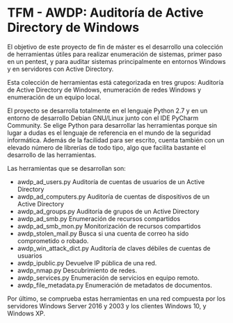 # TFM - AWDP: Auditoría de Active Directory de Windows
El objetivo de este proyecto de fin de máster es el desarrollo una colección de herramientas útiles para realizar enumeración de sistemas, primer paso en un pentest, y para auditar sistemas principalmente en entornos Windows y en servidores con Active Directory.

Esta colección de herramientas está categorizada en tres grupos: Auditoría de Active Directory de Windows, enumeración de redes Windows y enumeración de un equipo local. 

El proyecto se desarrolla totalmente en el lenguaje Python 2.7 y en un entorno de desarrollo Debian GNU/Linux junto con el IDE PyCharm Community. Se elige Python para desarrollar las herramientas porque sin lugar a dudas es el lenguaje de referencia en el mundo de la seguridad informática. Además de la facilidad para ser escrito, cuenta también con un elevado número de librerías de todo tipo, algo que facilita bastante el desarrollo de las herramientas.

Las herramientas que se desarrollan son:

* awdp_ad_users.py		Auditoría de cuentas de usuarios de un Active Directory
* awdp_ad_computers.py	Auditoría de cuentas de dispositivos de un Active Directory
* awdp_ad_groups.py		Auditoría de grupos de un Active Directory
* awdp_ad_smb.py		Enumeración de recursos compartidos
* awdp_ad_smb_mon.py		Monitorización de recursos compartidos
* awdp_stolen_mail.py		Busca si una cuenta de correo ha sido comprometido o robado.
* awdp_win_attack_dict.py	Auditoría de claves débiles de cuentas de usuarios
* awdp_ipublic.py		Devuelve IP pública de una red.
* awdp_nmap.py			Descubrimiento de redes.
* awdp_services.py		Enumeración de servicios en equipo remoto.
* awdp_file_metadata.py	Enumeración de metadatos de documentos.

Por último, se comprueba estas herramientas en una red compuesta por los servidores Windows Server 2016 y 2003 y los clientes Windows 10, y Windows XP. 